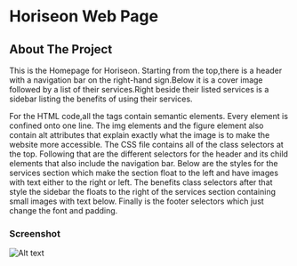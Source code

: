 # Horiseon Web Page

## About The Project

This is the Homepage for Horiseon. Starting from the top,there is a header with a navigation bar on the right-hand sign.Below it is a cover image followed by a list of their services.Right beside their listed services is a sidebar listing the benefits of using their services. 

For the HTML code,all the tags contain semantic elements. Every element is confined onto one line. The img elements and the figure element also contain alt attributes that explain exactly what the image is to make the website more accessible. The CSS file contains all of the class selectors at the top. Following that are the different selectors for the header and its child elements that also include the navigation bar. Below are the styles for the services section which make the section float to the left and have images with text either to the right or left. The benefits class selectors after that style the sidebar the floats to the right of the services section containing small images with text below. Finally is the footer selectors which just change the font and padding.

### Screenshot

![Alt text](./assets/Horison%20Web%20Page.png)